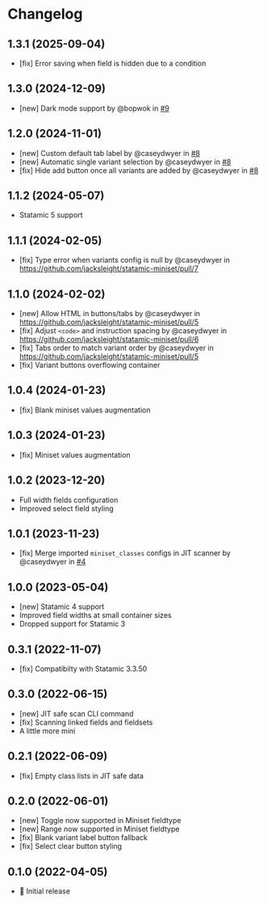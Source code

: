 # Changelog

## 1.3.1 (2025-09-04)

- [fix] Error saving when field is hidden due to a condition

## 1.3.0 (2024-12-09)

- [new] Dark mode support by @bopwok in [#9](https://github.com/jacksleight/statamic-miniset/pull/9)

## 1.2.0 (2024-11-01)

- [new] Custom default tab label by @caseydwyer in [#8](https://github.com/jacksleight/statamic-miniset/pull/8)
- [new] Automatic single variant selection by @caseydwyer in [#8](https://github.com/jacksleight/statamic-miniset/pull/8)
- [fix] Hide add button once all variants are added by @caseydwyer in [#8](https://github.com/jacksleight/statamic-miniset/pull/8) 

## 1.1.2 (2024-05-07)

- Statamic 5 support

## 1.1.1 (2024-02-05)

* [fix] Type error when variants config is null by @caseydwyer in https://github.com/jacksleight/statamic-miniset/pull/7

## 1.1.0 (2024-02-02)

* [new] Allow HTML in buttons/tabs by @caseydwyer in https://github.com/jacksleight/statamic-miniset/pull/5
* [fix] Adjust `<code>` and instruction spacing by @caseydwyer in https://github.com/jacksleight/statamic-miniset/pull/6
* [fix] Tabs order to match variant order by @caseydwyer in https://github.com/jacksleight/statamic-miniset/pull/5
* [fix] Variant buttons overflowing container

## 1.0.4 (2024-01-23)

* [fix] Blank miniset values augmentation

## 1.0.3 (2024-01-23)

* [fix] Miniset values augmentation

## 1.0.2 (2023-12-20)

* Full width fields configuration
* Improved select field styling

## 1.0.1 (2023-11-23)

* [fix] Merge imported `miniset_classes` configs in JIT scanner by @caseydwyer in [#4](https://github.com/jacksleight/statamic-miniset/pull/4)

## 1.0.0 (2023-05-04)

- [new] Statamic 4 support
- Improved field widths at small container sizes
- Dropped support for Statamic 3

## 0.3.1 (2022-11-07)

- [fix] Compatibilty with Statamic 3.3.50

## 0.3.0 (2022-06-15)

- [new] JIT safe scan CLI command
- [fix] Scanning linked fields and fieldsets
- A little more mini

## 0.2.1 (2022-06-09)

- [fix] Empty class lists in JIT safe data

## 0.2.0 (2022-06-01)

- [new] Toggle now supported in Miniset fieldtype
- [new] Range now supported in Miniset fieldtype
- [fix] Blank variant label button fallback
- [fix] Select clear button styling

## 0.1.0 (2022-04-05)

- 🚀 Initial release
